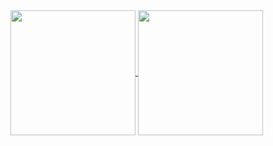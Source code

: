 <a href="https://github.com/09ubberboy90">
  <img height=200 align="center" src="https://github-readme-stats.vercel.app/api?username=09ubberboy90&count_private=true&show_icons=true&theme=radical&include_all_commits=true&count_private=true" />
</a>
<a href="https://github.com/09ubberboy90">
  <img height=200 align="center" src="https://github-readme-stats.vercel.app/api/top-langs/?username=09ubberboy90&layout=compact" />
</a>


<!--
**09ubberboy90/09ubberboy90** is a ✨ _special_ ✨ repository because its `README.md` (this file) appears on your GitHub profile.


Here are some ideas to get you started:

- 🔭 I’m currently working on ...
- 🌱 I’m currently learning ...
- 👯 I’m looking to collaborate on ...
- 🤔 I’m looking for help with ...
- 💬 Ask me about ...
- 📫 How to reach me: ...
- 😄 Pronouns: ...
- ⚡ Fun fact: ...
-->
